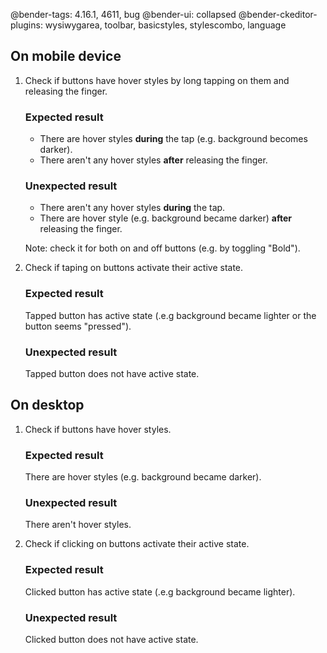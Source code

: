 @bender-tags: 4.16.1, 4611, bug
@bender-ui: collapsed
@bender-ckeditor-plugins: wysiwygarea, toolbar, basicstyles, stylescombo, language

## On mobile device

1. Check if buttons have hover styles by long tapping on them and releasing the finger.

	### Expected result

	* There are hover styles **during** the tap (e.g. background becomes darker).
	* There aren't any hover styles **after** releasing the finger.

	### Unexpected result

	* There aren't any hover styles **during** the tap.
	* There are hover style (e.g. background became darker) **after** releasing the finger.

	Note: check it for both on and off buttons (e.g. by toggling "Bold").

2. Check if taping on buttons activate their active state.

	### Expected result

	Tapped button has active state (.e.g background became lighter or the button seems "pressed").

	### Unexpected result

	Tapped button does not have active state.

## On desktop

1. Check if buttons have hover styles.

	### Expected result

	There are hover styles (e.g. background became darker).

	### Unexpected result

	There aren't hover styles.

2. Check if clicking on buttons activate their active state.

	### Expected result

	Clicked button has active state (.e.g background became lighter).

	### Unexpected result

	Clicked button does not have active state.
